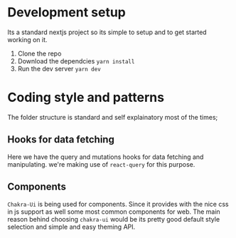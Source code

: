 # Development setup

Its a standard nextjs project so its simple to setup and to get started working on it.

1. Clone the repo
2. Download the dependcies `yarn install`
3. Run the dev server `yarn dev`

# Coding style and patterns

The folder structure is standard and self explainatory most of the times;

## Hooks for data fetching

Here we have the query and mutations hooks for data fetching and manipulating. we're making use of `react-query` for this purpose.

## Components

`Chakra-Ui` is being used for components. Since it provides with the nice css in js support as well some most common components for web. The main reason behind choosing `chakra-ui` would be its pretty good default style selection and simple and easy theming API.
